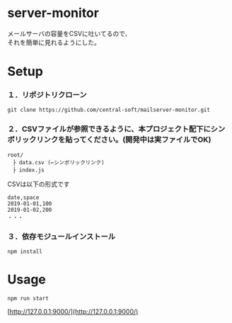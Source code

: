 # server-monitor

メールサーバの容量をCSVに吐いてるので、  
それを簡単に見れるようにした。

# Setup

### １．リポジトリクローン

```
git clone https://github.com/central-soft/mailserver-monitor.git
```

### ２．CSVファイルが参照できるように、本プロジェクト配下にシンボリックリンクを貼ってください。(開発中は実ファイルでOK)

```
root/
　├ data.csv (←シンボリックリンク)
　├ index.js
```

CSVは以下の形式です

```
date,space
2019-01-01,100
2019-01-02,200
・・・
```

### ３．依存モジュールインストール

```
npm install
```

# Usage

```
npm run start
```
[http://127.0.0.1:9000/](http://127.0.0.1:9000/)
